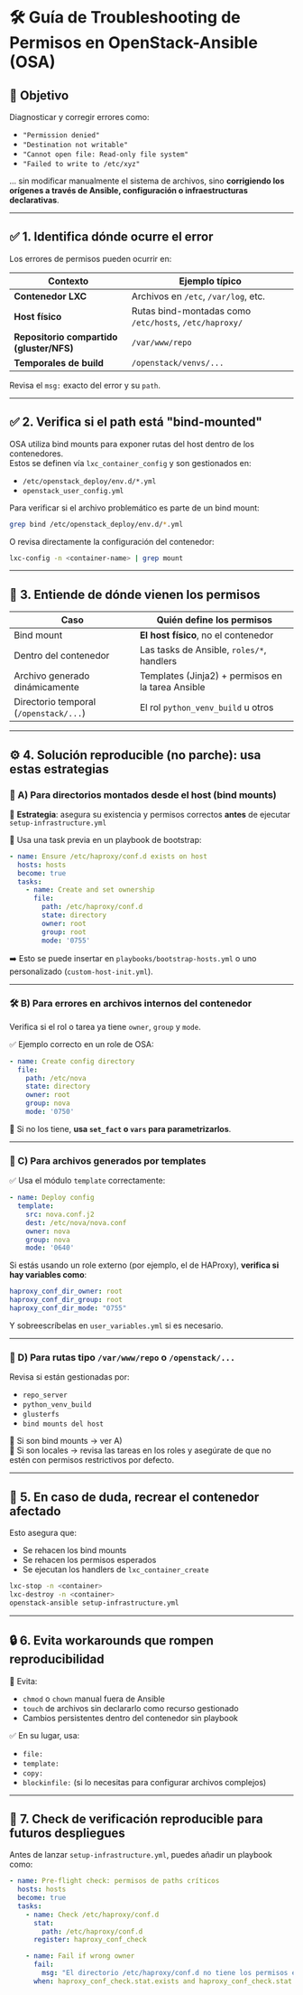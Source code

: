 

# 🛠️ Guía de Troubleshooting de Permisos en OpenStack-Ansible (OSA)

## 🎯 Objetivo

Diagnosticar y corregir errores como:

- `"Permission denied"`  
- `"Destination not writable"`  
- `"Cannot open file: Read-only file system"`  
- `"Failed to write to /etc/xyz"`  

... sin modificar manualmente el sistema de archivos, sino **corrigiendo los orígenes a través de Ansible, configuración o infraestructuras declarativas**.

---

## ✅ 1. **Identifica dónde ocurre el error**

Los errores de permisos pueden ocurrir en:

| Contexto | Ejemplo típico |
|---------|----------------|
| **Contenedor LXC** | Archivos en `/etc`, `/var/log`, etc. |
| **Host físico** | Rutas bind-montadas como `/etc/hosts`, `/etc/haproxy/` |
| **Repositorio compartido (gluster/NFS)** | `/var/www/repo` |
| **Temporales de build** | `/openstack/venvs/...` |

Revisa el `msg:` exacto del error y su `path`.

---

## ✅ 2. **Verifica si el path está "bind-mounted"**

OSA utiliza bind mounts para exponer rutas del host dentro de los contenedores.  
Estos se definen vía `lxc_container_config` y son gestionados en:

- `/etc/openstack_deploy/env.d/*.yml`
- `openstack_user_config.yml`

Para verificar si el archivo problemático es parte de un bind mount:

```bash
grep bind /etc/openstack_deploy/env.d/*.yml
```

O revisa directamente la configuración del contenedor:

```bash
lxc-config -n <container-name> | grep mount
```

---

## 🧩 3. **Entiende de dónde vienen los permisos**

| Caso | Quién define los permisos |
|------|---------------------------|
| Bind mount | **El host físico**, no el contenedor |
| Dentro del contenedor | Las tasks de Ansible, `roles/*`, handlers |
| Archivo generado dinámicamente | Templates (Jinja2) + permisos en la tarea Ansible |
| Directorio temporal (`/openstack/...`) | El rol `python_venv_build` u otros |

---

## ⚙️ 4. **Solución reproducible (no parche): usa estas estrategias**

### 🧱 A) Para **directorios montados desde el host** (bind mounts)

🔄 **Estrategia**: asegura su existencia y permisos correctos **antes** de ejecutar `setup-infrastructure.yml`

📍 Usa una task previa en un playbook de bootstrap:

```yaml
- name: Ensure /etc/haproxy/conf.d exists on host
  hosts: hosts
  become: true
  tasks:
    - name: Create and set ownership
      file:
        path: /etc/haproxy/conf.d
        state: directory
        owner: root
        group: root
        mode: '0755'
```

➡️ Esto se puede insertar en `playbooks/bootstrap-hosts.yml` o uno personalizado (`custom-host-init.yml`).

---

### 🛠️ B) Para errores en archivos internos del contenedor

Verifica si el rol o tarea ya tiene `owner`, `group` y `mode`.

✅ Ejemplo correcto en un role de OSA:

```yaml
- name: Create config directory
  file:
    path: /etc/nova
    state: directory
    owner: root
    group: nova
    mode: '0750'
```

📌 Si no los tiene, **usa `set_fact` o `vars` para parametrizarlos**.

---

### 🧰 C) Para archivos generados por templates

✅ Usa el módulo `template` correctamente:

```yaml
- name: Deploy config
  template:
    src: nova.conf.j2
    dest: /etc/nova/nova.conf
    owner: nova
    group: nova
    mode: '0640'
```

Si estás usando un role externo (por ejemplo, el de HAProxy), **verifica si hay variables como**:

```yaml
haproxy_conf_dir_owner: root
haproxy_conf_dir_group: root
haproxy_conf_dir_mode: "0755"
```

Y sobreescríbelas en `user_variables.yml` si es necesario.

---

### 📂 D) Para rutas tipo `/var/www/repo` o `/openstack/...`

Revisa si están gestionadas por:

- `repo_server`
- `python_venv_build`
- `glusterfs`
- `bind mounts del host`

📌 Si son bind mounts → ver A)  
📌 Si son locales → revisa las tareas en los roles y asegúrate de que no estén con permisos restrictivos por defecto.

---

## 🧼 5. **En caso de duda, recrear el contenedor afectado**

Esto asegura que:

- Se rehacen los bind mounts
- Se rehacen los permisos esperados
- Se ejecutan los handlers de `lxc_container_create`

```bash
lxc-stop -n <container>
lxc-destroy -n <container>
openstack-ansible setup-infrastructure.yml
```

---

## 🔒 6. **Evita workarounds que rompen reproducibilidad**

🚫 Evita:

- `chmod` o `chown` manual fuera de Ansible
- `touch` de archivos sin declararlo como recurso gestionado
- Cambios persistentes dentro del contenedor sin playbook

✅ En su lugar, usa:

- `file:`
- `template:`
- `copy:`
- `blockinfile:` (si lo necesitas para configurar archivos complejos)

---

## 🧪 7. Check de verificación reproducible para futuros despliegues

Antes de lanzar `setup-infrastructure.yml`, puedes añadir un playbook como:

```yaml
- name: Pre-flight check: permisos de paths críticos
  hosts: hosts
  become: true
  tasks:
    - name: Check /etc/haproxy/conf.d
      stat:
        path: /etc/haproxy/conf.d
      register: haproxy_conf_check

    - name: Fail if wrong owner
      fail:
        msg: "El directorio /etc/haproxy/conf.d no tiene los permisos esperados"
      when: haproxy_conf_check.stat.exists and haproxy_conf_check.stat.pw_name != 'root'
```